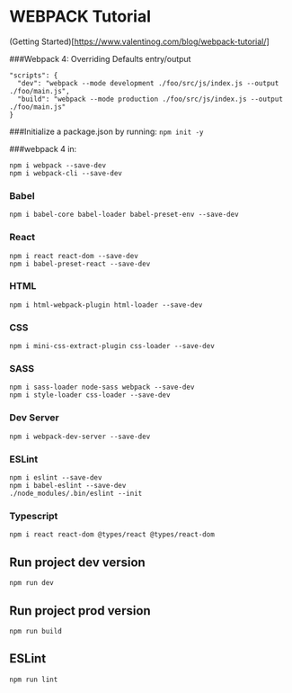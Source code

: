 # WEBPACK Tutorial

(Getting Started)[https://www.valentinog.com/blog/webpack-tutorial/]


###Webpack 4: Overriding Defaults entry/output

```
"scripts": {
  "dev": "webpack --mode development ./foo/src/js/index.js --output ./foo/main.js",
  "build": "webpack --mode production ./foo/src/js/index.js --output ./foo/main.js"
}
```

###Initialize a package.json by running:
```npm init -y```

###webpack 4 in:
```
npm i webpack --save-dev
npm i webpack-cli --save-dev
```

### Babel
```
npm i babel-core babel-loader babel-preset-env --save-dev
```

### React
```
npm i react react-dom --save-dev
npm i babel-preset-react --save-dev
```

### HTML
```
npm i html-webpack-plugin html-loader --save-dev
```

### CSS
```
npm i mini-css-extract-plugin css-loader --save-dev
```

### SASS
```
npm i sass-loader node-sass webpack --save-dev
npm i style-loader css-loader --save-dev
```

### Dev Server
```
npm i webpack-dev-server --save-dev
```

### ESLint
``` 
npm i eslint --save-dev
npm i babel-eslint --save-dev
./node_modules/.bin/eslint --init
```

### Typescript
```
npm i react react-dom @types/react @types/react-dom
```

## Run project dev version
```
npm run dev 
```

## Run project prod version
```
npm run build
```

## ESLint
```
npm run lint
```

